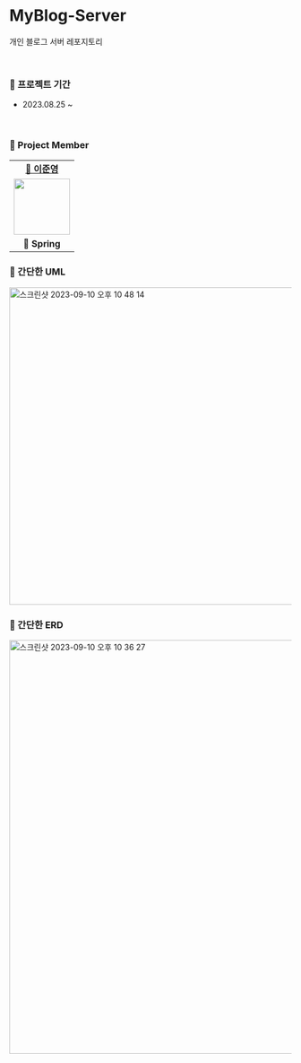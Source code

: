 # MyBlog-Server
개인 블로그 서버 레포지토리

<br>

### 📆 프로젝트 기간

- 2023.08.25 ~

<br>

###  🐾 Project Member

<table>
   <tr>
    <td align="center"><b><a href="https://github.com/BangTtagGum">🐶 이준영</a></b></td>
   </tr>
   <tr>
     <td align="center"><a href="https://github.com/BangTtagGum"><img src="https://avatars.githubusercontent.com/u/99023627?v=4" width="100px" /></a></td>
   </tr>
   <tr>
    <td align="center"><b>🌱 Spring</b></td>
   </tr>   
</table>

### 📝 간단한 UML

<img width="566" alt="스크린샷 2023-09-10 오후 10 48 14" src="https://github.com/BangTtagGum/MyBlog-Server/assets/99023627/a8db8bb1-8abf-4bfd-a06c-83d578d8b80e">

<br>

### 🔗 간단한 ERD

<img width="738" alt="스크린샷 2023-09-10 오후 10 36 27" src="https://github.com/BangTtagGum/MyBlog-Server/assets/99023627/7f9c75f0-3f39-4a1b-b6da-34dd543382c6">
